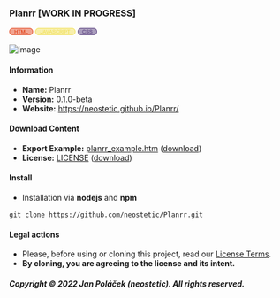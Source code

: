 ### Planrr [WORK IN PROGRESS]

![image](https://raw.githubusercontent.com/neostetic/neostetic/main/assets/tag_html.png)
![image](https://raw.githubusercontent.com/neostetic/neostetic/main/assets/tag_javascript.png)
![image](https://raw.githubusercontent.com/neostetic/neostetic/main/assets/tag_css.png)

![image](https://user-images.githubusercontent.com/83291717/168882744-0e00ca80-9506-4d90-9b89-914bc661f77b.png)

#### Information
 - **Name:** Planrr
 - **Version:** 0.1.0-beta
 - **Website:** https://neostetic.github.io/Planrr/
#### Download Content
 - **Export Example:** [planrr_example.htm](https://neostetic.github.io/Planrr/planrr_example.htm) ([download](https://raw.githubusercontent.com/neostetic/Planrr/main/planrr_example.htm))
 - **License:** [LICENSE](https://github.com/neostetic/template/blob/main/LICENSE) ([download](https://github.com/neostetic/template/raw/main/LICENSE))
#### Install
 - Installation via **nodejs** and **npm**
```
git clone https://github.com/neostetic/Planrr.git
```
#### Legal actions
 - Please, before using or cloning this project, read our [License Terms](https://github.com/RobuxRoll/casino-dev/blob/main/LICENSE).
 - **By cloning, you are agreeing to the license and its intent.**

##### Copyright © 2022 Jan Poláček (neostetic). All rights reserved.
